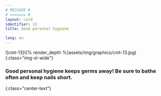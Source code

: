 ```yaml
---
# MESSAGE #
# ======= #
layout: card
identifier: 13
title: Good personal hygiene

lang: en
---
```


![cmt-13]({% render_depth %}assets/img/graphics/cmt-13.jpg){:class="img-xl-wide"}

### Good personal hygiene keeps germs away! Be sure to bathe often and keep nails short.
{:class="center-text"}